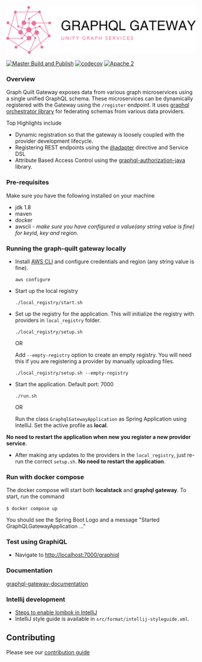 <div align="center">

  ![graphql-gateway](./logo.png)

</div>

[![ Master Build and Publish](https://github.com/graph-quilt/graphql-gateway-java/actions/workflows/master.yml/badge.svg?branch=master&event=push)](https://github.com/graph-quilt/graphql-gateway-java/actions/workflows/master.yml)
[![codecov](https://codecov.io/gh/graph-quilt/graphql-gateway-java/branch/master/graph/badge.svg?token=G392PV1BAI)](https://codecov.io/gh/graph-quilt/graphql-gateway-java) 
[![Apache 2](http://img.shields.io/badge/license-Apache%202-brightgreen.svg)](http://www.apache.org/licenses/LICENSE-2.0)

### Overview

Graph Quilt Gateway exposes data from various graph microservices using a single unified GraphQL schema. These microservices can be dynamically
registered with the Gateway using the `/register` endpoint. It uses [graphql orchestrator library](https://github.com/graph-quilt/graphql-orchestrator-java) for federating schemas from 
various data providers. 

Top Highlights include

* Dynamic registration so that the gateway is loosely coupled with the provider development lifecycle.
* Registering REST endpoints using the [@adapter](https://github.com/graph-quilt/graphql-service-adapters) directive and Service DSL
* Attribute Based Access Control using the [graphql-authorization-java](https://github.com/graph-quilt/graphql-authorization-java) library.

### Pre-requisites

Make sure you have the following installed on your machine

* jdk 1.8
* maven
* docker
* awscli - _make sure you have configured a value(any string value is fine) for keyid, key and region._

### Running the graph-quilt gateway locally

* Install [AWS CLI](https://docs.aws.amazon.com/cli/latest/userguide/install-cliv2-mac.html#cliv2-mac-install-cmd) 
and configure credentials and region (any string value is fine).
    ```
    aws configure
    ```
    
* Start up the local registry
    ```
    ./local_registry/start.sh
    ```
  
* Set up the registry for the application. This will initialize the registry with providers in `local_registry` folder.
    ```
    ./local_registry/setup.sh
    ```
    OR
     
    Add `--empty-registry` option to create an empty registry. You will need this if you are registering a provider by 
    manually uploading files. 
    ```
    ./local_registry/setup.sh --empty-registry
    ```
    
* Start the application. Default port: 7000

    ```
    ./run.sh
    ```
    OR 
   
    Run the class `GraphqlGatewayApplication` as Spring Application using IntelliJ. Set the active profile as **local**.
    
**No need to restart the application when new you register a new provider service**.

* After making any updates to the providers in the `local_registry`, just re-run the correct `setup.sh`. 
**No need to restart the application**.

### Run with docker compose

The docker compose will start both **localstack** and **graphql gateway**.  To start, run the command

`$ docker compose up`

You should see the Spring Boot Logo and a message "Started GraphQLGatewayApplication ..."
  
### Test using GraphiQL

* Navigate to [http://localhost:7000/graphiql](http://localhost:7000/graphiql)

### Documentation
[graphql-gateway-documentation](https://graph-quilt.github.io/graphql-orchestrator-java/) <br/>


### Intellij development

* [Steps to enable lombok in IntelliJ](https://www.baeldung.com/lombok-ide)
* IntelliJ style guide is available in `src/format/intellij-styleguide.xml`. 

## Contributing

Please see our [contribution guide](.github/CONTRIBUTING.md)

